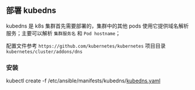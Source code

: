 ## 部署 kubedns

kubedns 是 k8s 集群首先需要部署的，集群中的其他 pods 使用它提供域名解析服务；主要可以解析 `集群服务名` 和 `Pod hostname`；

配置文件参考 `https://github.com/kubernetes/kubernetes` 项目目录 `kubernetes/cluster/addons/dns` 

### 安装

kubectl create -f /etc/ansible/manifests/kubedns/[kubedns.yaml](../../manifests/kubedns/kubedns.yaml)




